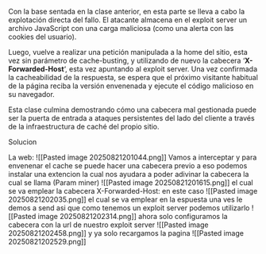 Con la base sentada en la clase anterior, en esta parte se lleva a cabo la explotación directa del fallo. El atacante almacena en el exploit server un archivo JavaScript con una carga maliciosa (como una alerta con las cookies del usuario).

Luego, vuelve a realizar una petición manipulada a la home del sitio, esta vez sin parámetro de cache-busting, y utilizando de nuevo la cabecera ‘**X-Forwarded-Host**‘, esta vez apuntando al exploit server. Una vez confirmada la cacheabilidad de la respuesta, se espera que el próximo visitante habitual de la página reciba la versión envenenada y ejecute el código malicioso en su navegador.

Esta clase culmina demostrando cómo una cabecera mal gestionada puede ser la puerta de entrada a ataques persistentes del lado del cliente a través de la infraestructura de caché del propio sitio.

Solucion

La web:
![[Pasted image 20250821201044.png]]
Vamos a interceptar y para envenenar el cache se puede hacer una cabecera previo a eso podemos instalar una extencion la cual nos ayudara a poder adivinar la cabecera la cual se llama (Param miner)
![[Pasted image 20250821201615.png]]
el cual se va emplear la cabecera X-Forwarded-Host: en este caso
![[Pasted image 20250821202035.png]]
el cual se va emplear en la espuesta una ves le demos a send
asi que como tenemos un exploit server podemos utilizarlo
![[Pasted image 20250821202314.png]]
ahora solo configuramos la cabecera con la url de nuestro exploit server
![[Pasted image 20250821202458.png]]
y ya solo recargamos la pagina
![[Pasted image 20250821202529.png]]
